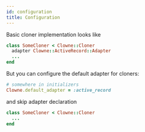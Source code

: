 ```yaml
---
id: configuration
title: Configuration
---
```


Basic cloner implementation looks like

```ruby
class SomeCloner < Clowne::Cloner
  adapter Clowne::ActiveRecord::Adapter
  ...
end
```

But you can configure the default adapter for cloners:

```ruby
# somewhere in initializers
Clowne.default_adapter = :active_record
```

and skip adapter declaration

```ruby
class SomeCloner < Clowne::Cloner
  ...
end
```
